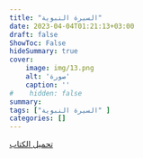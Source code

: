 ```yaml
---
title: "السيرة النبوية" 
date: 2023-04-04T01:21:13+03:00
draft: false
ShowToc: False
hideSummary: true
cover:
    image: img/13.png
    alt: 'صورة'
    caption: ''
#    hidden: false
summary: 
tags: ["السيرة النبوية" ]
categories: []
---
```

[تحميل الكتاب](./../../books/13.pdf)

